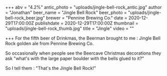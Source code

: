 +++
abv = "4.2%"
antic_photo = "uploads/jingle-bell-rock_antic.jpg"
author = "Jonathan"
beer_name = "Jingle Bell Rock"
beer_photo = "uploads/jingle-bell-rock_beer.jpg"
brewer = "Pennine Brewing Co."
date = 2020-12-29T17:00:00Z
publishdate = 2020-12-29T17:00:00Z
thumbnail = "uploads/jingle-bell-rock_thumb.jpg"
title = "Jingle"
video = ""

+++
For the fifth beer of Drinkmas, the Beerman brought to me : Jingle Bell Rock golden ale from Pennine Brewing Co.

So occasionally when people see the Beercave Christmas decorations they ask "what's with the large paper boulder with the bells glued to it?"

So I tell them : "That's the Jingle Bell Rock!"